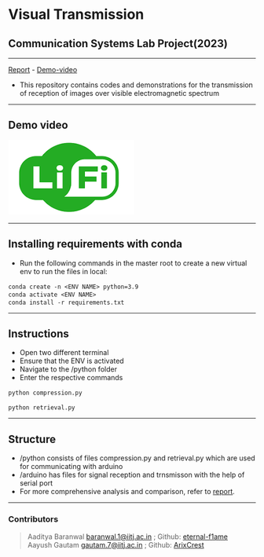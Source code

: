 # Visual Transmission

## Communication Systems Lab Project(2023)

___
[Report](/documents/report.pdf) -  [Demo-video](https://www.youtube.com/)

* This repository contains codes and demonstrations for the transmission of reception of images over visible electromagnetic spectrum

___

## Demo video

 [![yt](/documents/thumbnail.png)](https://www.youtube.com/)

___

## Installing requirements with conda

* Run the following commands in the master root to create a new virtual env to run the files in local:

```shell
conda create -n <ENV NAME> python=3.9
conda activate <ENV NAME>
conda install -r requirements.txt
```

___

## Instructions

* Open two different terminal
* Ensure that the ENV is activated
* Navigate to the /python folder
* Enter the respective commands

```shell
python compression.py
```

```shell
python retrieval.py
```

___

## Structure

* /python consists of files compression.py and retrieval.py which are used for communicating with arduino
* /arduino has files for signal reception and trnsmisson with the help of serial port
* For more comprehensive analysis and comparison, refer to [report](/documents/report.pdf).

___

### Contributors

> Aaditya Baranwal baranwal.1@iitj.ac.in ;  Github: [eternal-f1ame](https://github.com/aeternum) <br>
> Aayush Gautam gautam.7@iitj.ac.in ; Github: [ArixCrest](https://github.com/ArixCrest)

